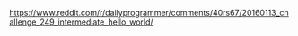 https://www.reddit.com/r/dailyprogrammer/comments/40rs67/20160113_challenge_249_intermediate_hello_world/